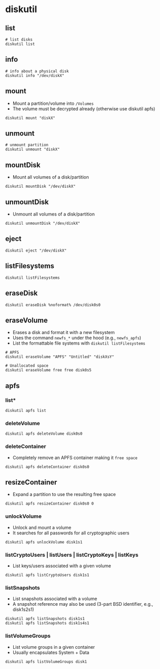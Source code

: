 # diskutil

## list

```shell
# list disks
diskutil list
```

## info

```shell
# info about a physical disk
diskutil info "/dev/diskX"
```

## mount

- Mount a partition/volume into `/Volumes`
- The volume must be decrypted already (otherwise use diskutil apfs)

```shell
diskutil mount "diskX"
```

## unmount

```shell
# unmount partition
diskutil unmount "diskX"
```

## mountDisk

- Mount all volumes of a disk/partition

```shell
diskutil mountDisk "/dev/diskX"
```

## unmountDisk

- Unmount all volumes of a disk/partition

```shell
diskutil unmountDisk "/dev/diskX"
```

## eject

```shell
diskutil eject "/dev/diskX"
```

## listFilesystems

```shell
diskutil listFilesystems
```

## eraseDisk

```shell
diskutil eraseDisk %noformat% /dev/disk0s0
```

## eraseVolume

- Erases a disk and format it with a new filesystem
- Uses the command `newfs_*` under the hood (e.g., `newfs_apfs`)
- List the formattable file systems with `diskutil listFilesystems`

```shell
# APFS
diskutil eraseVolume "APFS" "Untitled" "diskXsY"

# Unallocated space
diskutil eraseVolume free free disk0s5
```

## apfs

### list\*

```shell
diskutil apfs list
```

### deleteVolume

```shell
diskutil apfs deleteVolume disk0s0
```

### deleteContainer

- Completely remove an APFS container making it `free space`

```shell
diskutil apfs deleteContainer disk0s0
```

## resizeContainer

- Expand a partition to use the resulting free space

```shell
diskutil apfs resizeContainer disk0s0 0
```

### unlockVolume

- Unlock and mount a volume
- It searches for all passwords for all cryptographic users

```shell
diskutil apfs unlockVolume disk1s1
```

### listCryptoUsers | listUsers | listCryptoKeys | listKeys

- List keys/users associated with a given volume

```shell
diskutil apfs listCryptoUsers disk1s1
```

### listSnapshots

- List snapshots associated with a volume
- A snapshot reference may also be used (3-part BSD identifier, e.g., disk1s2s1)

```shell
diskutil apfs listSnapshots disk1s1
diskutil apfs listSnapshots disk1s4s1
```

### listVolumeGroups

- List volume groups in a given container
- Usually encapsulates System + Data

```shell
diskutil apfs listVolumeGroups disk1
```

